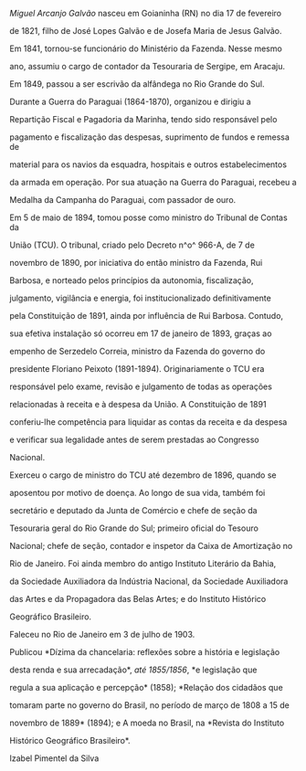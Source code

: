 

*Miguel Arcanjo Galvão* nasceu em Goianinha (RN) no dia 17 de fevereiro

de 1821, filho de José Lopes Galvão e de Josefa Maria de Jesus Galvão.



Em 1841, tornou-se funcionário do Ministério da Fazenda. Nesse mesmo

ano, assumiu o cargo de contador da Tesouraria de Sergipe, em Aracaju.

Em 1849, passou a ser escrivão da alfândega no Rio Grande do Sul.

Durante a Guerra do Paraguai (1864-1870), organizou e dirigiu a

Repartição Fiscal e Pagadoria da Marinha, tendo sido responsável pelo

pagamento e fiscalização das despesas, suprimento de fundos e remessa de

material para os navios da esquadra, hospitais e outros estabelecimentos

da armada em operação. Por sua atuação na Guerra do Paraguai, recebeu a

Medalha da Campanha do Paraguai, com passador de ouro.



Em 5 de maio de 1894, tomou posse como ministro do Tribunal de Contas da

União (TCU). O tribunal, criado pelo Decreto n^o^ 966-A, de 7 de

novembro de 1890, por iniciativa do então ministro da Fazenda, Rui

Barbosa, e norteado pelos princípios da autonomia, fiscalização,

julgamento, vigilância e energia, foi institucionalizado definitivamente

pela Constituição de 1891, ainda por influência de Rui Barbosa. Contudo,

sua efetiva instalação só ocorreu em 17 de janeiro de 1893, graças ao

empenho de Serzedelo Correia, ministro da Fazenda do governo do

presidente Floriano Peixoto (1891-1894). Originariamente o TCU era

responsável pelo exame, revisão e julgamento de todas as operações

relacionadas à receita e à despesa da União. A Constituição de 1891

conferiu-lhe competência para liquidar as contas da receita e da despesa

e verificar sua legalidade antes de serem prestadas ao Congresso

Nacional.



Exerceu o cargo de ministro do TCU até dezembro de 1896, quando se

aposentou por motivo de doença. Ao longo de sua vida, também foi

secretário e deputado da Junta de Comércio e chefe de seção da

Tesouraria geral do Rio Grande do Sul; primeiro oficial do Tesouro

Nacional; chefe de seção, contador e inspetor da Caixa de Amortização no

Rio de Janeiro. Foi ainda membro do antigo Instituto Literário da Bahia,

da Sociedade Auxiliadora da Indústria Nacional, da Sociedade Auxiliadora

das Artes e da Propagadora das Belas Artes; e do Instituto Histórico

Geográfico Brasileiro.



Faleceu no Rio de Janeiro em 3 de julho de 1903.



Publicou *Dízima da chancelaria: reflexões sobre a história e legislação

desta renda e sua arrecadação*, *até 1855/1856*, *e legislação que

regula a sua aplicação e percepção* (1858); *Relação dos cidadãos que

tomaram parte no governo do Brasil, no período de março de 1808 a 15 de

novembro de 1889* (1894); e A moeda no Brasil, na *Revista do Instituto

Histórico Geográfico Brasileiro*.



Izabel Pimentel da Silva




